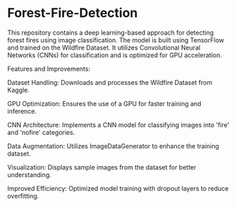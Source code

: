 # Forest-Fire-Detection
This repository contains a deep learning-based approach for detecting forest fires using image classification. The model is built using TensorFlow and trained on the Wildfire Dataset. It utilizes Convolutional Neural Networks (CNNs) for classification and is optimized for GPU acceleration.

Features and Improvements:


Dataset Handling: Downloads and processes the Wildfire Dataset from Kaggle.

GPU Optimization: Ensures the use of a GPU for faster training and inference.

CNN Architecture: Implements a CNN model for classifying images into 'fire' and 'nofire' categories.

Data Augmentation: Utilizes ImageDataGenerator to enhance the training dataset.

Visualization: Displays sample images from the dataset for better understanding.

Improved Efficiency: Optimized model training with dropout layers to reduce overfitting.
